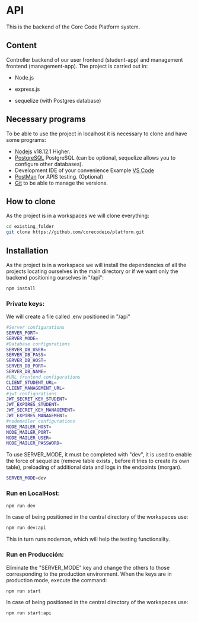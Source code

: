 # API

This is the backend of the Core Code Platform system.

## Content

Controller backend of our user frontend (student-app) and management frontend (management-app). The project is carried out in:

-   Node.js

-   express.js

-   sequelize (with Postgres database)

## Necessary programs

To be able to use the project in localhost it is necessary to clone and have some programs:

- [Nodejs](https://nodejs.org/es/download/) v18.12.1 Higher.
- [PostgreSQL](https://www.postgresql.org/download/) PostgreSQL (can be optional, sequelize
    allows you to configure other databases).
- Development IDE of your convenience Example [VS Code](https://code.visualstudio.com/download)
- [PostMan](https://www.postman.com/downloads/) for APIS testing. (Optional)
- [Git](https://git-scm.com/downloads) to be able to manage the versions.

## How to clone

As the project is in a workspaces we will clone everything:

```bash
cd existing_folder
git clone https://github.com/corecodeio/platform.git

```

## Installation 

As the project is in a workspace we will install the dependencies of all the projects locating ourselves in the main directory or if we want only the backend positioning ourselves in "/api":

```bash
npm install
```

### Private keys:

We will create a file called .env positioned in "/api"

```bash
#Server configurations
SERVER_PORT=
SERVER_MODE=
#Database configurations
SERVER_DB_USER=
SERVER_DB_PASS=
SERVER_DB_HOST=
SERVER_DB_PORT=
SERVER_DB_NAME=
#URL frontend configurations
CLIENT_STUDENT_URL=
CLIENT_MANAGEMENT_URL=
#jwt configurations
JWT_SECRET_KEY_STUDENT=
JWT_EXPIRES_STUDENT=
JWT_SECRET_KEY_MANAGEMENT=
JWT_EXPIRES_MANAGEMENT=
#nodemailer configurations
NODE_MAILER_HOST=
NODE_MAILER_PORT=
NODE_MAILER_USER=
NODE_MAILER_PASSWORD=
```

To use SERVER_MODE, it must be completed with "dev", it is used to enable the force of sequelize (remove table exists , before it tries to create its own table), preloading of additional data and logs in the endpoints (morgan).

```bash
SERVER_MODE=dev
```

### Run en LocalHost:

```bash
npm run dev
```

In case of being positioned in the central directory of the workspaces use:

```bash
npm run dev:api
```

This in turn runs nodemon, which will help the testing functionality.

### Run en Producción:

Eliminate the "SERVER_MODE" key and change the others to those corresponding to the production environment.
When the keys are in production mode, execute the command:

```bash
npm run start
```
In case of being positioned in the central directory of the workspaces use:

```bash
npm run start:api
```